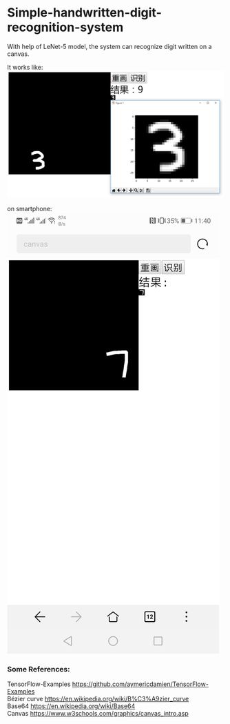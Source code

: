 # Simple-handwritten-digit-recognition-system

With help of LeNet-5 model, the system can recognize digit written on a canvas.

It works like:
![alt text](https://github.com/morningbreeze22/Simple-handwritten-digit-recognition-system/blob/master/screenshots/screenshot-on-pc.png)

on smartphone:
![alt text](https://github.com/morningbreeze22/Simple-handwritten-digit-recognition-system/blob/master/screenshots/Screenshot_20190511_234025_com.android.browser.jpg)


### Some References:
TensorFlow-Examples   https://github.com/aymericdamien/TensorFlow-Examples <br>
Bézier curve  https://en.wikipedia.org/wiki/B%C3%A9zier_curve  <br>
Base64 https://en.wikipedia.org/wiki/Base64  <br>
Canvas https://www.w3schools.com/graphics/canvas_intro.asp  <br>
